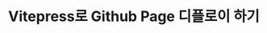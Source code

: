 ---
title : Vitepress로 Github Page 디플로이 하기
description: Vitepress로 Github page 디플로이 하는 방법
keywords : []
---